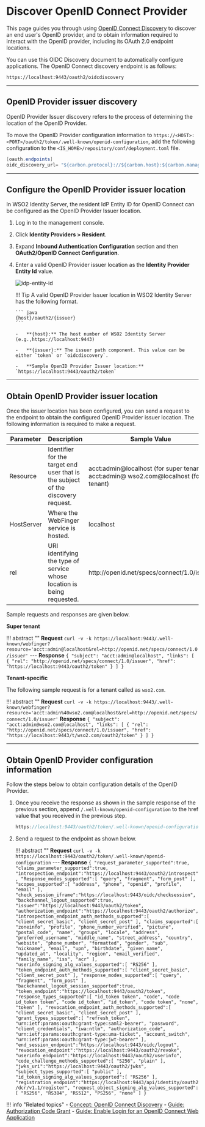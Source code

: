 # Discover OpenID Connect Provider

This page guides you through using [OpenID Connect Discovery]({{base_path}}/references/concepts/authentication/discovery) to discover an end user's OpenID provider, and to obtain information required to interact with the OpenID provider, including its OAuth 2.0 endpoint locations. 

You can use this OIDC Discovery document to automatically configure applications. The OpenID Connect discovery endpoint is as follows:

```
https://localhost:9443/oauth2/oidcdiscovery
```

-----

## OpenID Provider issuer discovery

OpenID Provider Issuer discovery refers to the process of determining the location of the OpenID Provider.

To move the OpenID Provider configuration information to `https://<HOST>:<PORT>/oauth2/token/.well-known/openid-configuration`, add the following configuration to the `<IS_HOME>/repository/conf/deployment.toml` file.
    
``` java
[oauth.endpoints]
oidc_discovery_url= "${carbon.protocol}://${carbon.host}:${carbon.management.port}/oauth2/token"
```

----

## Configure the OpenID Provider issuer location

In WSO2 Identity Server, the resident IdP Entity ID for OpenID Connect can be configured as the OpenID Provider Issuer location. 

1.  Log in to the management console.

2.  Click **Identity Providers > Resident**. 

3.  Expand **Inbound Authentication Configuration** section and then **OAuth2/OpenID Connect Configuration**.

4.  Enter a valid OpenID Provider issuer location as the **Identity Provider Entity Id** value.  

    ![idp-entity-id]( {{base_path}}/assets/img/guides/idp-entity-id.png) 

    !!! Tip
        A valid OpenID Provider Issuer location in WSO2 Identity Server has the following format.

        ``` java
        {host}/oauth2/{issuer}
        ```

	    -   **{host}:** The host number of WSO2 Identity Server (e.g.,https://localhost:9443)

	    -   **{issuer}:** The issuer path component. This value can be either `token` or `oidcdiscovery`.

	    -   **Sample OpenID Provider Issuer location:** `https://localhost:9443/oauth2/token`

----

## Obtain OpenID Provider issuer location

Once the issuer location has been configured, you can send a request to the endpoint to obtain the configured OpenID Provider issuer location.
The following information is required to make a request.

<table>
<thead>
<tr class="header">
<th>Parameter</th>
<th>Description</th>
<th>Sample Value</th>
</tr>
</thead>
<tbody>
<tr class="odd">
<td>Resource</td>
<td>Identifier for the target end user that is the subject of the discovery request.</td>
<td>acct:admin@localhost (for super tenant)<br />
acct:admin@ wso2.com@localhost (for tenant)</td>
</tr>
<tr class="even">
<td>HostServer</td>
<td>Where the WebFinger service is hosted.</td>
<td>localhost</td>
</tr>
<tr class="odd">
<td>rel</td>
<td>URI identifying the type of service whose location is being requested.</td>
<td>http://openid.net/specs/connect/1.0/issuer</td>
</tr>
</tbody>
</table>

Sample requests and responses are given below.

**Super tenant**

!!! abstract ""
    **Request**
    ```
    curl -v -k https://localhost:9443/.well-known/webfinger?resource='acct:admin@localhost&rel=http://openid.net/specs/connect/1.0/issuer'
    ```
    ---
    **Response**
    ```
    {
      "subject": "acct:admin@localhost",
      "links": [
         {
            "rel": "http://openid.net/specs/connect/1.0/issuer",
            "href": "https://localhost:9443/oauth2/token"
         }
      ]
    }
    ```

**Tenant-specific**

The following sample request is for a tenant called as `wso2.com`.

!!! abstract ""
    **Request**
    ```
    curl -v -k https://localhost:9443/.well-known/webfinger?resource='acct:admin%40wso2.com@localhost&rel=http://openid.net/specs/connect/1.0/issuer'
    ```
    **Response**
    ```
    {
    "subject": "acct:admin@wso2.com@localhost",
    "links": [
        {
            "rel": "http://openid.net/specs/connect/1.0/issuer",
            "href": "https://localhost:9443/t/wso2.com/oauth2/token"
        }
    ]
    }
    ```

----

## Obtain OpenID Provider configuration information

Follow the steps below to obtain configuration details of the OpenID Provider.

1.  Once you receive the response as shown in the sample response of the previous section, append `/.well-known/openid-configuration` to the href value that you received in the previous step.

    ``` java
    https://localhost:9443/oauth2/token/.well-known/openid-configuration
    ```

2.  Send a request to the endpoint as shown below.

    !!! abstract ""
        **Request**
        ```
        curl -v -k https://localhost:9443/oauth2/token/.well-known/openid-configuration
        ```
        ---
        **Response**
        ```
        {
            "request_parameter_supported":true,
            "claims_parameter_supported":true,
            "introspection_endpoint":"https://localhost:9443/oauth2/introspect",
            "Response_modes_supported":[
                "query",
                "fragment",
                "form_post"
            ],
            "scopes_supported":[
                "address",
                "phone",
                "openid",
                "profile",
                "email"
            ],
            "check_session_iframe":"https://localhost:9443/oidc/checksession",
            "backchannel_logout_supported":true,
            "issuer":"https://localhost:9443/oauth2/token",
            "authorization_endpoint":"https://localhost:9443/oauth2/authorize",
            "introspection_endpoint_auth_methods_supported":[
                "client_secret_basic",
                "client_secret_post"
            ],
            "claims_supported":[
                "zoneinfo",
                "profile",
                "phone_number_verified",
                "picture",
                "postal_code",
                "name",
                "groups",
                "locale",
                "address",
                "preferred_username",
                "middle_name",
                "street_address",
                "country",
                "website",
                "phone_number",
                "formatted",
                "gender",
                "sub",
                "nickname",
                "email",
                "upn",
                "birthdate",
                "given_name",
                "updated_at",
                "locality",
                "region",
                "email_verified",
                "family_name",
                "iss",
                "acr"
            ],
            "userinfo_signing_alg_values_supported":[
                "RS256"
            ],
            "token_endpoint_auth_methods_supported":[
                "client_secret_basic",
                "client_secret_post"
            ],
            "response_modes_supported":[
                "query",
                "fragment",
                "form_post"
            ],
            "backchannel_logout_session_supported":true,
            "token_endpoint":"https://localhost:9443/oauth2/token",
            "response_types_supported":[
                "id_token token",
                "code",
                "code id_token token",
                "code id_token",
                "id_token",
                "code token",
                "none",
                "token"
            ],
            "revocation_endpoint_auth_methods_supported":[
                "client_secret_basic",
                "client_secret_post"
            ],
            "grant_types_supported":[
                "refresh_token",
                "urn:ietf:params:oauth:grant-type:saml2-bearer",
                "password",
                "client_credentials",
                "iwa:ntlm",
                "authorization_code",
                "urn:ietf:params:oauth:grant-type:uma-ticket",
                "account_switch",
                "urn:ietf:params:oauth:grant-type:jwt-bearer"
            ],
            "end_session_endpoint":"https://localhost:9443/oidc/logout",
            "revocation_endpoint":"https://localhost:9443/oauth2/revoke",
            "userinfo_endpoint":"https://localhost:9443/oauth2/userinfo",
            "code_challenge_methods_supported":[
                "S256",
                "plain"
            ],
            "jwks_uri":"https://localhost:9443/oauth2/jwks",
            "subject_types_supported":[
                "public"
            ],
            "id_token_signing_alg_values_supported":[
                "RS256"
            ],
            "registration_endpoint":"https://localhost:9443/api/identity/oauth2/dcr/v1.1/register",
            "request_object_signing_alg_values_supported":[
                "RS256",
                "RS384",
                "RS512",
                "PS256",
                "none"
            ]
        }
        ```


!!! info "Related topics"
    - [Concept: OpenID Connect Discovery]({{base_path}}/references/concepts/authentication/discovery)
    - [Guide: Authorization Code Grant]({{base_path}}/guides/access-delegation/auth-code-playground/)
    - [Guide: Enable Login for an OpenID Connect Web Application]({{base_path}}/guides/login/webapp-oidc)
